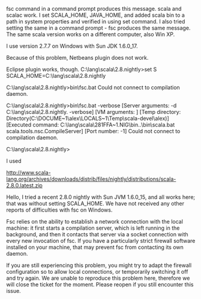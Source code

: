 fsc command in a command prompt produces this message.
scala and scalac work.
I set SCALA_HOME, JAVA_HOME, and added scala bin to a path in system properties and verified in using set command.
I also tried setting the same in a command prompt - fsc produces the same message.
The same scala version works on a different computer, also Win XP.

I use version 2.7.7 on Windows with Sun JDK 1.6.0_17.

Because of this problem, Netbeans plugin does not work.

Eclipse plugin works, though.
C:\lang\scala\2.8.nightly>set S
SCALA_HOME=C:\lang\scala\2.8.nightly

C:\lang\scala\2.8.nightly>bin\fsc.bat
Could not connect to compilation daemon.

C:\lang\scala\2.8.nightly>bin\fsc.bat -verbose
[Server arguments: -d C:\lang\scala\2.8.nightly\. -verbose]
[VM arguments: ]
[Temp directory: Directory(C:\DOCUME~1\alex\LOCALS~1\Temp\scala-devel\alex)]
[Executed command: C:\lang\scala\281FFA~1.NIG\bin\..\bin\scala.bat scala.tools.nsc.CompileServer]
[Port number: -1]
Could not connect to compilation daemon.

C:\lang\scala\2.8.nightly>

I used

http://www.scala-lang.org/archives/downloads/distrib/files/nightly/distributions/scala-2.8.0.latest.zip


Hello, I tried a recent 2.8.0 nightly with Sun JVM 1.6.0_15, and all works here; that was without setting SCALA_HOME. We have not received any other reports of difficulties with fsc on Windows.

Fsc relies on the ability to establish a network connection with the local machine: it first starts a compilation server, which is left running in the background, and then it contacts that server via a socket connection with every new invocation of fsc. If you have a particularly strict firewall software installed on your machine, that may prevent fsc from contacting its own daemon.

If you are still experiencing this problem, you might try to adapt the firewall configuration so to allow local connections, or temporarily switching it off and try again. We are unable to reproduce this problem here, therefore we will close the ticket for the moment. Please reopen if you still encounter this issue.

